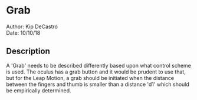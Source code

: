 # Grab

Author: Kip DeCastro \
Date: 10/10/18

## Description

A 'Grab' needs to be described differently based upon what control scheme is used. The oculus has a grab button and it would be prudent to use that, but for the Leap Motion, a grab should be initiated when the distance between the fingers and thumb is smaller than a distance 'd1' which should be empirically determined.

